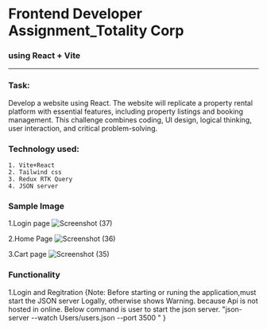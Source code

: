 # Frontend Developer Assignment_Totality Corp
### using  React + Vite

------------------------------------------------------------------------------------
### Task:
 Develop a website using React. The website will replicate a property rental platform with
 essential features, including property listings and booking management. This challenge
 combines coding, UI design, logical thinking, user interaction, and critical problem-solving.

### Technology used:
    1. Vite+React
    2. Tailwind css
    3. Redux RTK Query
    4. JSON server

### Sample Image
  1.Login page
    ![Screenshot (37)](https://github.com/TAMILMANI1234/Frontend-Developer-Assignment_Totality-Corp/assets/81792499/b79a131c-e3dd-4fc2-a891-fe2f2f0fb773)
 
  2.Home Page
   ![Screenshot (36)](https://github.com/TAMILMANI1234/Frontend-Developer-Assignment_Totality-Corp/assets/81792499/2264a564-c50f-4c81-a853-662c116ed7a2)

  3.Cart page
   ![Screenshot (35)](https://github.com/TAMILMANI1234/Frontend-Developer-Assignment_Totality-Corp/assets/81792499/b97f6179-3e8f-48da-a6b2-36d19ef75962)

### Functionality
   1.Login and Regitration
         {Note: Before starting or runing the application,must start the JSON server Logally,
                otherwise shows Warning. because Api is not hosted in online. Below command is user to 
                start the json server.
                  "json-server --watch Users/users.json --port 3500 "
                  }
